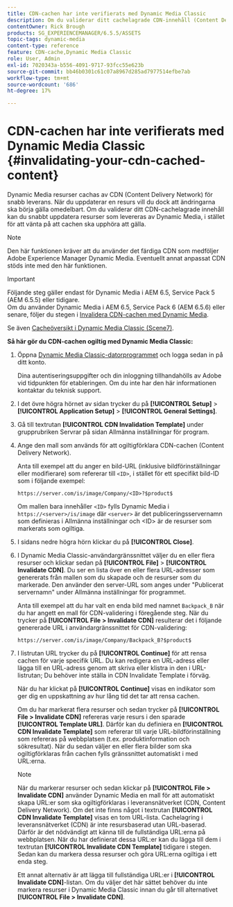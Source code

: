 ```yaml
---
title: CDN-cachen har inte verifierats med Dynamic Media Classic
description: Om du validerar ditt cachelagrade CDN-innehåll (Content Delivery Network) kan du snabbt uppdatera resurser som levereras av Dynamic Media Classic, i stället för att vänta på att cachen ska upphöra att gälla.
contentOwner: Rick Brough
products: SG_EXPERIENCEMANAGER/6.5.5/ASSETS
topic-tags: dynamic-media
content-type: reference
feature: CDN-cache,Dynamic Media Classic
role: User, Admin
exl-id: 7020343a-b556-4091-9717-93fcc55e623b
source-git-commit: bb46b0301c61c07a8967d285ad7977514efbe7ab
workflow-type: tm+mt
source-wordcount: '686'
ht-degree: 17%

---
```


# CDN-cachen har inte verifierats med Dynamic Media Classic {#invalidating-your-cdn-cached-content}

Dynamic Media resurser cachas av CDN (Content Delivery Network) för snabb leverans. När du uppdaterar en resurs vill du dock att ändringarna ska börja gälla omedelbart. Om du validerar ditt CDN-cachelagrade innehåll kan du snabbt uppdatera resurser som levereras av Dynamic Media, i stället för att vänta på att cachen ska upphöra att gälla.

>[!NOTE]
>
>Den här funktionen kräver att du använder det färdiga CDN som medföljer Adobe Experience Manager Dynamic Media. Eventuellt annat anpassat CDN stöds inte med den här funktionen.

>[!IMPORTANT]
>
>Följande steg gäller endast för Dynamic Media i AEM 6.5, Service Pack 5 (AEM 6.5.5) eller tidigare.<br>Om du använder Dynamic Media i AEM 6.5, Service Pack 6 (AEM 6.5.6) eller senare, följer du stegen i  [Invalidera CDN-cachen med Dynamic Media](/help/assets/invalidate-cdn-cache-dynamic-media.md).

Se även [Cacheöversikt i Dynamic Media Classic (Scene7)](https://helpx.adobe.com/experience-manager/scene7/kb/base/caching-questions/scene7-caching-overview.html).

**Så här gör du CDN-cachen ogiltig med Dynamic Media Classic:**

1. Öppna [Dynamic Media Classic-datorprogrammet](https://experienceleague.adobe.com/docs/dynamic-media-classic/using/intro/dynamic-media-classic-desktop-app.html?lang=en#system-requirements-dmc-app) och logga sedan in på ditt konto.

   Dina autentiseringsuppgifter och din inloggning tillhandahölls av Adobe vid tidpunkten för etableringen. Om du inte har den här informationen kontaktar du teknisk support.

1. I det övre högra hörnet av sidan trycker du på **[!UICONTROL Setup]** > **[!UICONTROL Application Setup]** > **[!UICONTROL General Settings]**.
1. Gå till textrutan **[!UICONTROL CDN Invalidation Template]** under grupprubriken Servrar på sidan Allmänna inställningar för program.

1. Ange den mall som används för att ogiltigförklara CDN-cachen (Content Delivery Network).

   Anta till exempel att du anger en bild-URL (inklusive bildförinställningar eller modifierare) som refererar till `<ID>`, i stället för ett specifikt bild-ID som i följande exempel:

   `https://server.com/is/image/Company/<ID>?$product$`

   Om mallen bara innehåller `<ID>` fylls Dynamic Media i `https://<server>/is/image` där `<server>` är det publiceringsservernamn som definieras i Allmänna inställningar och &lt;ID> är de resurser som markerats som ogiltiga.

1. I sidans nedre högra hörn klickar du på **[!UICONTROL Close]**.
1. I Dynamic Media Classic-användargränssnittet väljer du en eller flera resurser och klickar sedan på **[!UICONTROL File]** > **[!UICONTROL Invalidate CDN]**. Du ser en lista över en eller flera URL-adresser som genererats från mallen som du skapade och de resurser som du markerade. Den använder den server-URL som anges under &quot;Publicerat servernamn&quot; under Allmänna inställningar för programmet.

   Anta till exempel att du har valt en enda bild med namnet `Backpack_B` när du har angett en mall för CDN-validering i föregående steg. När du trycker på **[!UICONTROL File > Invalidate CDN]** resulterar det i följande genererade URL i användargränssnittet för CDN-validering:

   `https://server.com/is/image/Company/Backpack_B?$product$`

1. I listrutan URL trycker du på **[!UICONTROL Continue]** för att rensa cachen för varje specifik URL. Du kan redigera en URL-adress eller lägga till en URL-adress genom att skriva eller klistra in den i URL-listrutan; Du behöver inte ställa in CDN Invalidate Template i förväg.

   När du har klickat på **[!UICONTROL Continue]** visas en indikator som ger dig en uppskattning av hur lång tid det tar att rensa cachen.

   Om du har markerat flera resurser och sedan trycker på **[!UICONTROL File > Invalidate CDN]** refereras varje resurs i den sparade **[!UICONTROL Template URL]**. Därför kan du definiera en **[!UICONTROL CDN Invalidate Template]** som refererar till varje URL-bildförinställning som refereras på webbplatsen (t.ex. produktinformation och sökresultat). När du sedan väljer en eller flera bilder som ska ogiltigförklaras från cachen fylls gränssnittet automatiskt i med URL:erna.

   >[!NOTE]
   >
   >När du markerar resurser och sedan klickar på **[!UICONTROL File > Invalidate CDN]** använder Dynamic Media en mall för att automatiskt skapa URL:er som ska ogiltigförklaras i leveransnätverket (CDN, Content Delivery Network). Om det inte finns något i textrutan **[!UICONTROL CDN Invalidate Template]** visas en tom URL-lista. Cachelagring i leveransnätverket (CDN) är inte resursbaserad utan URL-baserad. Därför är det nödvändigt att känna till de fullständiga URL:erna på webbplatsen. När du har definierat dessa URL:er kan du lägga till dem i textrutan **[!UICONTROL Invalidate CDN Template]** tidigare i stegen. Sedan kan du markera dessa resurser och göra URL:erna ogiltiga i ett enda steg.
   >
   >Ett annat alternativ är att lägga till fullständiga URL:er i **[!UICONTROL Invalidate CDN]**-listan. Om du väljer det här sättet behöver du inte markera resurser i Dynamic Media Classic innan du går till alternativet **[!UICONTROL File > Invalidate CDN]**.
